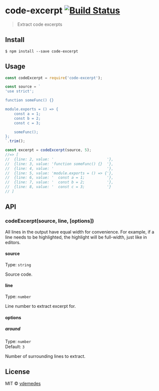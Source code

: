 # code-excerpt [![Build Status](https://travis-ci.org/vdemedes/code-excerpt.svg?branch=master)](https://travis-ci.org/vdemedes/code-excerpt)

> Extract code excerpts


## Install

```
$ npm install --save code-excerpt
```


## Usage

```js
const codeExcerpt = require('code-excerpt');

const source = `
'use strict';

function someFunc() {}

module.exports = () => {
	const a = 1;
	const b = 2;
	const c = 3;

	someFunc();
};
`.trim();

const excerpt = codeExcerpt(source, 5);
//=> [
//	{line: 2, value: '                        '},
//	{line: 3, value: 'function someFunc() {}  '},
//	{line: 4, value: '                        '},
//	{line: 5, value: 'module.exports = () => {'},
//	{line: 6, value: '  const a = 1;          '},
//	{line: 7, value: '  const b = 2;          '},
//	{line: 8, value: '  const c = 3;          '}
// ]
```


## API

### codeExcerpt(source, line, [options])

All lines in the output have equal width for convenience.
For example, if a line needs to be highlighted, the highlight will be full-width, just like in editors.

#### source

Type: `string`

Source code.

#### line

Type: `number`

Line number to extract excerpt for.

#### options

##### around

Type: `number`<br>
Default: `3`

Number of surrounding lines to extract.


## License

MIT © [vdemedes](https://github.com/vdemedes)
